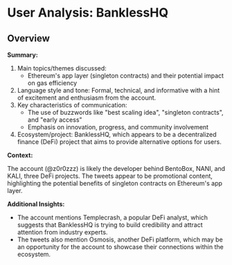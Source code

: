 # User Analysis: BanklessHQ

## Overview

**Summary:**

1. Main topics/themes discussed:
	* Ethereum's app layer (singleton contracts) and their potential impact on gas efficiency
2. Language style and tone: Formal, technical, and informative with a hint of excitement and enthusiasm from the account.
3. Key characteristics of communication:
	* The use of buzzwords like "best scaling idea", "singleton contracts", and "early access"
	* Emphasis on innovation, progress, and community involvement
4. Ecosystem/project: BanklessHQ, which appears to be a decentralized finance (DeFi) project that aims to provide alternative options for users.

**Context:**

The account (@z0r0zzz) is likely the developer behind BentoBox, NANI, and KALI, three DeFi projects. The tweets appear to be promotional content, highlighting the potential benefits of singleton contracts on Ethereum's app layer.

**Additional Insights:**

* The account mentions Templecrash, a popular DeFi analyst, which suggests that BanklessHQ is trying to build credibility and attract attention from industry experts.
* The tweets also mention Osmosis, another DeFi platform, which may be an opportunity for the account to showcase their connections within the ecosystem.